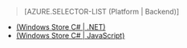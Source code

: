 ﻿> [AZURE.SELECTOR-LIST (Platform | Backend)]
- [(Windows Store C# | .NET)](/ja-jp/documentation/articles/mobile-services-dotnet-backend-windows-store-dotnet-aad-graph-info/)
- [(Windows Store C# | JavaScript)](/ja-jp/documentation/articles/mobile-services-javascript-backend-windows-store-dotnet-aad-graph-info/)
<!--HONumber=42-->
